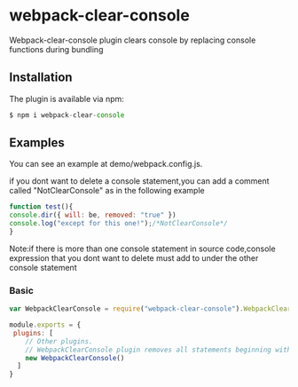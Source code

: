 
# webpack-clear-console
Webpack-clear-console plugin clears console by replacing console functions during bundling
## Installation
The plugin is available via npm:

```js
$ npm i webpack-clear-console
```

## Examples

You can see an example at demo/webpack.config.js.

if you dont want to delete a console statement,you can add a comment called  "NotClearConsole" as in the following example
```js
function test(){
console.dir({ will: be, removed: "true" })
console.log("except for this one!");/*NotClearConsole*/
}
```
Note:if there is more than one console statement in source code,console expression that you
dont want to delete must add to under the other console statement


### Basic

```js
var WebpackClearConsole = require("webpack-clear-console").WebpackClearConsole;

module.exports = {
 plugins: [
    // Other plugins.
    // WebpackClearConsole plugin removes all statements beginning with console.
    new WebpackClearConsole()
  ]
}
```
